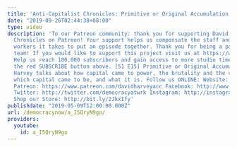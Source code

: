 ```yaml
---
title: 'Anti-Capitalist Chronicles: Primitive or Original Accumulation'
date: "2019-09-26T02:44:38+08:00"
type: video
description: 'To our Patreon community: thank you for supporting David Harvey''s Anti-Capitalist
  Chronicles on Patreon! Your support helps us compensate the staff and additional
  workers it takes to put an episode together. Thank you for being a part of the ACC
  team! If you would like to support this project visit us at https://www.patreon.com/davidharveyacc
  Help us reach 100,000 subscribers and gain access to more studio time! Please hit
  the red SUBSCRIBE button above. [S1 E15] Primitive or Original Accumulation Prof.
  Harvey talks about how capital came to power, the brutality and the violence with
  which capital came to be, and what it is. Follow us ONLINE: Website: https://www.democracyatwork.info/acc
  Patreon: https://www.patreon.com/davidharveyacc Facebook: http://www.facebook.com/DemocracyatWrk
  Twitter: http://twitter.com/democracyatwrk Instagram: http://instagram.com/democracyatwrk
  Shop our Store: http://bit.ly/2JkxIfy'
publishdate: "2019-05-09T12:00:00.000Z"
url: /democracynow/a_I5QryN9go/
providers:
  youtube:
    id: a_I5QryN9go
---
```

